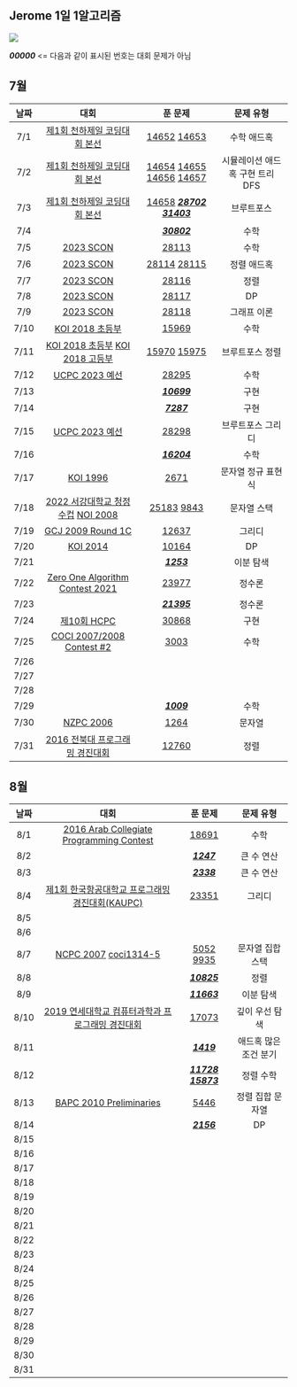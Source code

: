 ## Jerome 1일 1알고리즘

![](https://api.mosu.blog/OneDay-OneAlgorithm/JeromeSim?since=2024-07-01&until=2024-08-31)

**_00000_** <= 다음과 같이 표시된 번호는 대회 문제가 아님 

## 7월

|  날짜  |                                                        대회                                                        |                                                                                            푼 문제                                                                                             |        문제 유형        |
|:----:|:----------------------------------------------------------------------------------------------------------------:|:-------------------------------------------------------------------------------------------------------------------------------------------------------------------------------------------:|:-------------------:|
| 7/1  |                         [제1회 천하제일 코딩대회 본선](https://www.acmicpc.net/category/detail/1749)                         |                                                [14652](https://www.acmicpc.net/problem/14652) [14653](https://www.acmicpc.net/problem/14653)                                                |       수학 애드혹        |
| 7/2  |                         [제1회 천하제일 코딩대회 본선](https://www.acmicpc.net/category/detail/1749)                         | [14654](https://www.acmicpc.net/problem/14654) [14655](https://www.acmicpc.net/problem/14655) [14656](https://www.acmicpc.net/problem/14656) [14657](https://www.acmicpc.net/problem/14657) | 시뮬레이션 애드혹 구현 트리 DFS |
| 7/3  |                         [제1회 천하제일 코딩대회 본선](https://www.acmicpc.net/category/detail/1749)                         |                  [14658](https://www.acmicpc.net/problem/14658) **_[28702](https://www.acmicpc.net/problem/28702)_** **_[31403](https://www.acmicpc.net/problem/31403)_**                   |        브루트포스        |
| 7/4  |                                                                                                                  |                                                                    **_[30802](https://www.acmicpc.net/problem/30802)_**                                                                     |         수학          |
| 7/5  |                            [2023 SCON](https://www.acmicpc.net/category/detail/3581)                             |                                                                       [28113](https://www.acmicpc.net/problem/28113)                                                                        |         수학          |
| 7/6  |                            [2023 SCON](https://www.acmicpc.net/category/detail/3581)                             |                                                [28114](https://www.acmicpc.net/problem/28114) [28115](https://www.acmicpc.net/problem/28115)                                                |       정렬 애드혹        |
| 7/7  |                            [2023 SCON](https://www.acmicpc.net/category/detail/3581)                             |                                                                       [28116](https://www.acmicpc.net/problem/28116)                                                                        |         정렬          |
| 7/8  |                            [2023 SCON](https://www.acmicpc.net/category/detail/3581)                             |                                                                       [28117](https://www.acmicpc.net/problem/28117)                                                                        |         DP          |
| 7/9  |                            [2023 SCON](https://www.acmicpc.net/category/detail/3581)                             |                                                                       [28118](https://www.acmicpc.net/problem/28118)                                                                        |       그래프 이론        |
| 7/10 |                               [KOI 2018 초등부](https://www.acmicpc.net/category/427)                               |                                                                       [15969](https://www.acmicpc.net/problem/15969)                                                                        |         수학          |
| 7/11 |    [KOI 2018 초등부](https://www.acmicpc.net/category/427) [KOI 2018 고등부](https://www.acmicpc.net/category/427)     |                                                [15970](https://www.acmicpc.net/problem/15970) [15975](https://www.acmicpc.net/problem/15975)                                                |      브루트포스 정렬       |
| 7/12 |                           [UCPC 2023 예선](https://www.acmicpc.net/category/detail/3613)                           |                                                                       [28295](https://www.acmicpc.net/problem/28295)                                                                        |         수학          |
| 7/13 |                                                                                                                  |                                                                    **_[10699](https://www.acmicpc.net/problem/10699)_**                                                                     |         구현          |
| 7/14 |                                                                                                                  |                                                                     **_[7287](https://www.acmicpc.net/problem/10699)_**                                                                     |         구현          |
| 7/15 |                           [UCPC 2023 예선](https://www.acmicpc.net/category/detail/3613)                           |                                                                       [28298](https://www.acmicpc.net/problem/28298)                                                                        |      브루트포스 그리디      |
| 7/16 |                                                                                                                  |                                                                    **_[16204](https://www.acmicpc.net/problem/10699)_**                                                                     |         수학          |
| 7/17 |                                 [KOI 1996](https://www.acmicpc.net/problem/2671)                                 |                                                                        [2671](https://www.acmicpc.net/problem/2671)                                                                         |     문자열 정규 표현식      |
| 7/18 | [2022 서강대학교 청정수컵](https://www.acmicpc.net/category/696) [NOI 2008](https://www.acmicpc.net/category/detail/1212) |                                                 [25183](https://www.acmicpc.net/problem/25183) [9843](https://www.acmicpc.net/problem/9843)                                                 |       문자열 스택        |
| 7/19 |                        [GCJ 2009 Round 1C](https://www.acmicpc.net/category/detail/1703)                         |                                                                       [12637](https://www.acmicpc.net/problem/12637)                                                                        |         그리디         |
| 7/20 |                                 [KOI 2014](https://www.acmicpc.net/category/302)                                 |                                                                       [10164](https://www.acmicpc.net/problem/10164)                                                                        |         DP          |
| 7/21 |                                                                                                                  |                                                                     **_[1253](https://www.acmicpc.net/problem/1253)_**                                                                      |        이분 탐색        |
| 7/22 |                 [Zero One Algorithm Contest 2021](https://www.acmicpc.net/category/detail/2956)                  |                                                                       [23977](https://www.acmicpc.net/problem/23977)                                                                        |         정수론         |
| 7/23 |                                                                                                                  |                                                                    **_[21395](https://www.acmicpc.net/problem/21395)_**                                                                     |         정수론         |
| 7/24 |                                [제10회 HCPC](https://www.acmicpc.net/category/1006)                                |                                                                       [30868](https://www.acmicpc.net/problem/30868)                                                                        |         구현          |
| 7/25 |                     [COCI 2007/2008 Contest #2](https://www.acmicpc.net/category/detail/101)                     |                                                                        [3003](https://www.acmicpc.net/problem/3003)                                                                         |         수학          |
| 7/26 |                                                                                                                  |                                                                                                                                                                                             |                     |
| 7/27 |                                                                                                                  |                                                                                                                                                                                             |                     |
| 7/28 |                                                                                                                  |                                                                                                                                                                                             |                     |
| 7/29 |                                                                                                                  |                                                                     **_[1009](https://www.acmicpc.net/problem/1009)_**                                                                      |         수학          |
| 7/30 |                            [NZPC 2006](https://www.acmicpc.net/category/detail/1142)                             |                                                                        [1264](https://www.acmicpc.net/problem/1264)                                                                         |         문자열         |
| 7/31 |                       [2016 전북대 프로그래밍 경진대회](https://www.acmicpc.net/category/detail/1489)                        |                                                                       [12760](https://www.acmicpc.net/problem/12760)                                                                        |         정렬          |

## 8월

|  날짜  |                                                         대회                                                          |                                                    푼 문제                                                    |    문제 유형     |
|:----:|:-------------------------------------------------------------------------------------------------------------------:|:----------------------------------------------------------------------------------------------------------:|:------------:|
| 8/1  |              [2016 Arab Collegiate Programming Contest](https://www.acmicpc.net/category/detail/2188)               |                               [18691](https://www.acmicpc.net/problem/18691)                               |      수학      |
| 8/2  |                                                                                                                     |                             **_[1247](https://www.acmicpc.net/problem/1247)_**                             |    큰 수 연산    |
| 8/3  |                                                                                                                     |                             **_[2338](https://www.acmicpc.net/problem/2338)_**                             |    큰 수 연산    |
| 8/4  |                    [제1회 한국항공대학교 프로그래밍 경진대회(KAUPC)](https://www.acmicpc.net/category/detail/2838)                    |                               [23351](https://www.acmicpc.net/problem/23351)                               |     그리디      |
| 8/5  |                                                                                                                     |                                                                                                            |              |
| 8/6  |                                                                                                                     |                                                                                                            |              |
| 8/7  | [NCPC 2007](https://www.acmicpc.net/category/detail/214) [coci1314-5](https://www.acmicpc.net/category/detail/1230) |         [5052](https://www.acmicpc.net/problem/5052) [9935](https://www.acmicpc.net/problem/9935)          |  문자열 집합 스택   |
| 8/8  |                                                                                                                     |                            **_[10825](https://www.acmicpc.net/problem/10825)_**                            |      정렬      |
| 8/9  |                                                                                                                     |                            **_[11663](https://www.acmicpc.net/problem/11663)_**                            |    이분 탐색     |
| 8/10 |                    [2019 연세대학교 컴퓨터과학과 프로그래밍 경진대회](https://www.acmicpc.net/category/detail/2024)                     |                               [17073](https://www.acmicpc.net/problem/17073)                               |   깊이 우선 탐색   |
| 8/11 |                                                                                                                     |                             **_[1419](https://www.acmicpc.net/problem/1419)_**                             | 애드혹 많은 조건 분기 |
| 8/12 |                                                                                                                     | **_[11728](https://www.acmicpc.net/problem/11728)_**  **_[15873](https://www.acmicpc.net/problem/15873)_** |    정렬 수학     |
| 8/13 |                       [BAPC 2010 Preliminaries](https://www.acmicpc.net/category/detail/426)                        |                                [5446](https://www.acmicpc.net/problem/5446)                                |  정렬 집합 문자열   |
| 8/14 |                                                                                                                     |                             **_[2156](https://www.acmicpc.net/problem/2156)_**                             |      DP      |
| 8/15 |                                                                                                                     |                                                                                                            |              |
| 8/16 |                                                                                                                     |                                                                                                            |              |
| 8/17 |                                                                                                                     |                                                                                                            |              |
| 8/18 |                                                                                                                     |                                                                                                            |              |
| 8/19 |                                                                                                                     |                                                                                                            |              |
| 8/20 |                                                                                                                     |                                                                                                            |              |
| 8/21 |                                                                                                                     |                                                                                                            |              |
| 8/22 |                                                                                                                     |                                                                                                            |              |
| 8/23 |                                                                                                                     |                                                                                                            |              |
| 8/24 |                                                                                                                     |                                                                                                            |              |
| 8/25 |                                                                                                                     |                                                                                                            |              |
| 8/26 |                                                                                                                     |                                                                                                            |              |
| 8/27 |                                                                                                                     |                                                                                                            |              |
| 8/28 |                                                                                                                     |                                                                                                            |              |
| 8/29 |                                                                                                                     |                                                                                                            |              |
| 8/30 |                                                                                                                     |                                                                                                            |              |
| 8/31 |                                                                                                                     |                                                                                                            |              |
